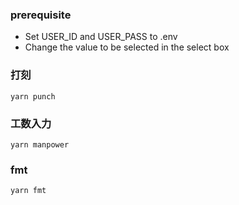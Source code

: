 ### prerequisite
* Set USER_ID and USER_PASS to .env
* Change the value to be selected in the select box

### 打刻
```
yarn punch
```

### 工数入力
```
yarn manpower
```

### fmt
```
yarn fmt
```
